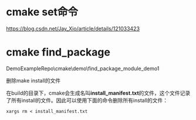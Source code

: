 # cmake set命令

https://blog.csdn.net/Jay_Xio/article/details/121033423


# cmake find_package

DemoExampleRepo\cmake\demo\find_package_module_demo1



删除make install的文件

在build的目录下，cmake会生成名叫**install_manifest.txt**的文件，这个文件记录了所有install的文件。因此可以使用下面的命令删除所有install的文件：

```shell
xargs rm < install_manifest.txt
```
